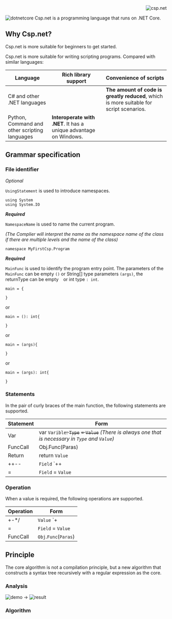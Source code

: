 <div align=right>
    <img src="/assets/icon"  alt="csp.net"></img>
</div>

![dotnetcore](https://www.microsoft.com/net/images/redesign/downloads-dot-net-core.svg?v=U_8I9gzFF2Cqi5zUNx-kHJuou_BWNurkhN_kSm3mCmo)
Csp.net is a programming language that runs on .NET Core.

## Why Csp.net?
Csp.net is more suitable for beginners to get started.

Csp.net is more suitable for writing scripting programs. Compared with similar languages:

Language | Rich library support | Convenience of scripts
------ | ------ | ------
C# and other .NET languages |   | **The amount of code is greatly reduced**, which is more suitable for script scenarios.
Python, Command and other scripting languages | **Interoperate with .NET**. It has a unique advantage on Windows. |  

## Grammar specification

### File identifier
*Optional*

`UsingStatement` is used to introduce namespaces.
```
using System
using System.IO
```
***Required***

`NamespaceName` is used to name the current program.

*(The Complier will interpret the name as the namespace name of the class if there are multiple levels and the name of the class)*
```
namespace MyFirstCsp.Program
```
***Required***

`MainFunc` is used to identify the program entry point. The parameters of the `MainFunc` can be empty `()` or String[] type parameters `(args)`, the returnType can be empty ` `  or int type `: int`.
```
main = {

} 
```
or
```
main = (): int{

} 
```
or
```
main = (args){

} 
```
or
```
main = (args): int{

} 
```

### Statements

In the pair of curly braces of the main function, the following statements are supported.

Statement | Form
------ | ------
Var | var `Varible`~~: `Type`~~ ~~= `Value`~~     *(There is always one that is necessary in `Type` and `Value`)*
FuncCall | Obj.Func(Paras)
Return | return `Value`
++-- | `Field` `\+\+ | --`
= | `Field` = `Value`

### Operation

When a value is required, the following operations are supported.

Operation | Form
------ | ------
+-*/ | `Value` `\+ | - | * | /` `Value`
= | `Field` = `Value`
FuncCall | `Obj`.`Func`(`Paras`)

## Principle

The core algorithm is not a compilation principle, but a new algorithm that constructs a syntax tree recursively with a regular expression as the core.

### Analysis

![demo](/assets/code)
->
![result](/assets/tree)

### Algorithm